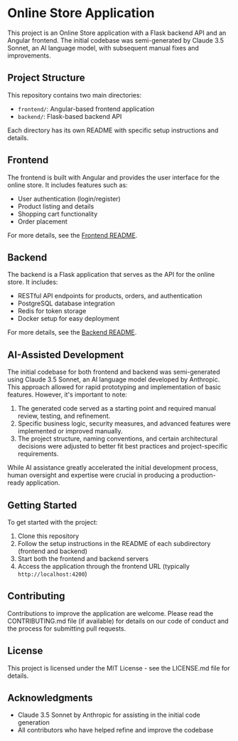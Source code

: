 # Online Store Application

This project is an Online Store application with a Flask backend API and an Angular frontend. The initial codebase was semi-generated by Claude 3.5 Sonnet, an AI language model, with subsequent manual fixes and improvements.

## Project Structure

This repository contains two main directories:

- `frontend/`: Angular-based frontend application
- `backend/`: Flask-based backend API

Each directory has its own README with specific setup instructions and details.

## Frontend

The frontend is built with Angular and provides the user interface for the online store. It includes features such as:

- User authentication (login/register)
- Product listing and details
- Shopping cart functionality
- Order placement

For more details, see the [Frontend README](frontend/README.md).

## Backend

The backend is a Flask application that serves as the API for the online store. It includes:

- RESTful API endpoints for products, orders, and authentication
- PostgreSQL database integration
- Redis for token storage
- Docker setup for easy deployment

For more details, see the [Backend README](backend/README.md).

## AI-Assisted Development

The initial codebase for both frontend and backend was semi-generated using Claude 3.5 Sonnet, an AI language model developed by Anthropic. This approach allowed for rapid prototyping and implementation of basic features. However, it's important to note:

1. The generated code served as a starting point and required manual review, testing, and refinement.
2. Specific business logic, security measures, and advanced features were implemented or improved manually.
3. The project structure, naming conventions, and certain architectural decisions were adjusted to better fit best practices and project-specific requirements.

While AI assistance greatly accelerated the initial development process, human oversight and expertise were crucial in producing a production-ready application.

## Getting Started

To get started with the project:

1. Clone this repository
2. Follow the setup instructions in the README of each subdirectory (frontend and backend)
3. Start both the frontend and backend servers
4. Access the application through the frontend URL (typically `http://localhost:4200`)

## Contributing

Contributions to improve the application are welcome. Please read the CONTRIBUTING.md file (if available) for details on our code of conduct and the process for submitting pull requests.

## License

This project is licensed under the MIT License - see the LICENSE.md file for details.

## Acknowledgments

- Claude 3.5 Sonnet by Anthropic for assisting in the initial code generation
- All contributors who have helped refine and improve the codebase